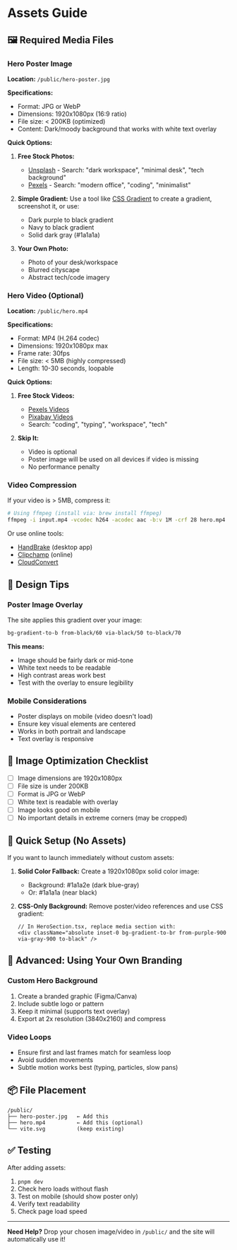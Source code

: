 # Assets Guide

## 🖼️ Required Media Files

### Hero Poster Image
**Location:** `/public/hero-poster.jpg`

**Specifications:**
- Format: JPG or WebP
- Dimensions: 1920x1080px (16:9 ratio)
- File size: < 200KB (optimized)
- Content: Dark/moody background that works with white text overlay

**Quick Options:**
1. **Free Stock Photos:**
   - [Unsplash](https://unsplash.com) - Search: "dark workspace", "minimal desk", "tech background"
   - [Pexels](https://pexels.com) - Search: "modern office", "coding", "minimalist"
   
2. **Simple Gradient:**
   Use a tool like [CSS Gradient](https://cssgradient.io/) to create a gradient, screenshot it, or use:
   - Dark purple to black gradient
   - Navy to black gradient
   - Solid dark gray (#1a1a1a)

3. **Your Own Photo:**
   - Photo of your desk/workspace
   - Blurred cityscape
   - Abstract tech/code imagery

### Hero Video (Optional)
**Location:** `/public/hero.mp4`

**Specifications:**
- Format: MP4 (H.264 codec)
- Dimensions: 1920x1080px max
- Frame rate: 30fps
- File size: < 5MB (highly compressed)
- Length: 10-30 seconds, loopable

**Quick Options:**
1. **Free Stock Videos:**
   - [Pexels Videos](https://www.pexels.com/videos/)
   - [Pixabay Videos](https://pixabay.com/videos/)
   - Search: "coding", "typing", "workspace", "tech"

2. **Skip It:**
   - Video is optional
   - Poster image will be used on all devices if video is missing
   - No performance penalty

### Video Compression
If your video is > 5MB, compress it:

```bash
# Using ffmpeg (install via: brew install ffmpeg)
ffmpeg -i input.mp4 -vcodec h264 -acodec aac -b:v 1M -crf 28 hero.mp4
```

Or use online tools:
- [HandBrake](https://handbrake.fr/) (desktop app)
- [Clipchamp](https://clipchamp.com) (online)
- [CloudConvert](https://cloudconvert.com/mp4-converter)

## 🎨 Design Tips

### Poster Image Overlay
The site applies this gradient over your image:
```css
bg-gradient-to-b from-black/60 via-black/50 to-black/70
```

**This means:**
- Image should be fairly dark or mid-tone
- White text needs to be readable
- High contrast areas work best
- Test with the overlay to ensure legibility

### Mobile Considerations
- Poster displays on mobile (video doesn't load)
- Ensure key visual elements are centered
- Works in both portrait and landscape
- Text overlay is responsive

## 📏 Image Optimization Checklist

- [ ] Image dimensions are 1920x1080px
- [ ] File size is under 200KB
- [ ] Format is JPG or WebP
- [ ] White text is readable with overlay
- [ ] Image looks good on mobile
- [ ] No important details in extreme corners (may be cropped)

## 🔧 Quick Setup (No Assets)

If you want to launch immediately without custom assets:

1. **Solid Color Fallback:**
   Create a 1920x1080px solid color image:
   - Background: #1a1a2e (dark blue-gray)
   - Or: #1a1a1a (near black)
   
2. **CSS-Only Background:**
   Remove poster/video references and use CSS gradient:
   ```tsx
   // In HeroSection.tsx, replace media section with:
   <div className="absolute inset-0 bg-gradient-to-br from-purple-900 via-gray-900 to-black" />
   ```

## 🚀 Advanced: Using Your Own Branding

### Custom Hero Background
1. Create a branded graphic (Figma/Canva)
2. Include subtle logo or pattern
3. Keep it minimal (supports text overlay)
4. Export at 2x resolution (3840x2160) and compress

### Video Loops
- Ensure first and last frames match for seamless loop
- Avoid sudden movements
- Subtle motion works best (typing, particles, slow pans)

## 📦 File Placement

```
/public/
├── hero-poster.jpg   ← Add this
├── hero.mp4          ← Add this (optional)
└── vite.svg          (keep existing)
```

## ✅ Testing

After adding assets:
1. `pnpm dev`
2. Check hero loads without flash
3. Test on mobile (should show poster only)
4. Verify text readability
5. Check page load speed

---

**Need Help?** Drop your chosen image/video in `/public/` and the site will automatically use it!

